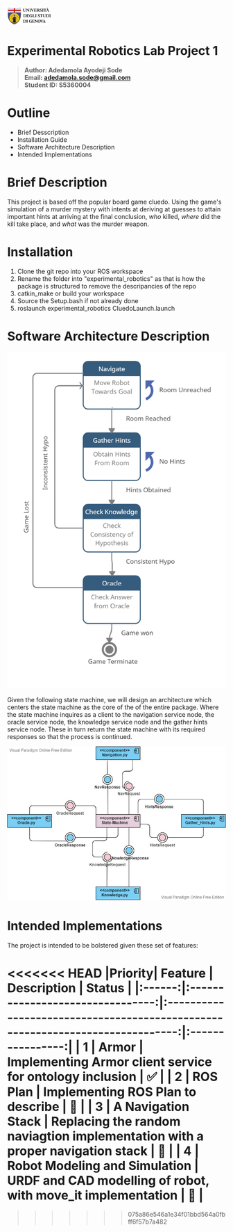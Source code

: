 <a href="https://unige.it/en/">
<img src="images/genoa_logo.png" width="20%" height="20%" title="University of Genoa" alt="University of Genoa" >
</a>

# Experimental Robotics Lab Project 1

>**Author: Adedamola Ayodeji Sode**   
 **Email: adedamola.sode@gmail.com** </br>
 **Student ID: S5360004**

 # Outline
 * Brief Desscription
 * Installation Guide
 * Software Architecture Description
 * Intended Implementations

 # Brief Description
  This project is based off the popular board game cluedo. Using the game's simulation of a murder mystery with intents at deriving at guesses to attain important hints at arriving at the final conclusion, *who* killed, *where* did the kill take place, and *what* was the murder weapon.

  
 # Installation
 1. Clone the git repo into your ROS workspace
 2. Rename the folder into "experimental_robotics" as that is how the package is structured to remove the descripancies of the repo
 3. catkin_make or build your workspace
 4. Source the Setup.bash if not already done
 5. roslaunch experimental_robotics CluedoLaunch.launch

 # Software Architecture Description

<img src="/images/State-Image.jpg" alt="State Machine" width="" height="">

Given the following state machine, we will design an architecture which centers the state machine as the core of the of the entire package. Where the state machine inquires as a client to the navigation service node, the oracle service node, the knowledge service node and the gather hints service node. These in turn return the state machine with its required responses so that the process is continued.

<img src="/images/ComponentDiagram.jfif" alt="Component Diagram" width="" height="">

# Intended Implementations

The project is intended to be bolstered given these set of features:



<<<<<<< HEAD
|Priority|            Feature               |                               Description                                      |      Status      |
|:------:|:--------------------------------:|:------------------------------------------------------------------------------:|:----------------:|
|    1   |              Armor               |           Implementing Armor client service for ontology inclusion             |   :white_check_mark:  |
|    2   |             ROS Plan             |                  Implementing ROS Plan to describe                             |  :construction:  |
|    3   |        A Navigation Stack        | Replacing the random naviagtion implementation with a proper navigation stack  |    :bookmark:    |
|    4   |  Robot Modeling and Simulation   |       URDF and CAD modelling of robot, with move_it implementation             |    :bookmark:    |
=======
  


 
>>>>>>> 075a86e546a1e34f01bbd564a0fbff6f57b7a482
